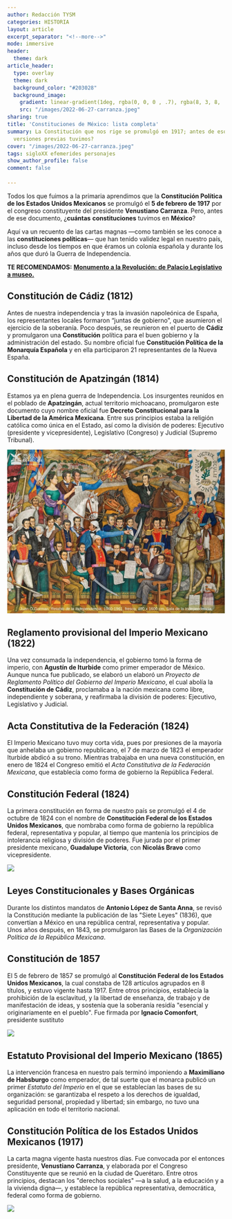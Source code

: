 ```yaml
---
author: Redacción TYSM
categories: HISTORIA
layout: article
excerpt_separator: "<!--more-->"
mode: immersive
header:
  theme: dark
article_header:
  type: overlay
  theme: dark
  background_color: "#203028"
  background_image:
    gradient: linear-gradient(1deg, rgba(0, 0, 0 , .7), rgba(8, 3, 8, .9))
    src: "/images/2022-06-27-carranza.jpeg"
sharing: true
title: 'Constituciones de México: lista completa'
summary: La Constitución que nos rige se promulgó en 1917; antes de eso, ¿cuántas
  versiones previas tuvimos?
cover: "/images/2022-06-27-carranza.jpeg"
tags: sigloXX efemerides personajes
show_author_profile: false
comment: false

---
```

Todos los que fuimos a la primaria aprendimos que la **Constitución Política de los Estados Unidos Mexicanos** se promulgó el **5 de febrero de 1917** por el congreso constituyente del presidente **Venustiano Carranza**. Pero, antes de ese documento, ¿**cuántas** **constituciones** tuvimos en **México**?

Aquí va un recuento de las cartas magnas —como también se les conoce a las **constituciones políticas**— que han tenido validez legal en nuestro país, incluso desde los tiempos en que éramos un colonia española y durante los años que duró la Guerra de Independencia.

**TE RECOMENDAMOS:** [**Monumento a la Revolución: de Palacio Legislativo a museo.**](https://blog.tonoysumariachi.com/historia/2022/09/28/monumento-a-la-revolucion-de-palacio-legislativo-a-museo.html)

## Constitución de Cádiz (1812)

Antes de nuestra independencia y tras la invasión napoleónica de España, los representantes locales formaron “juntas de gobierno”, que asumieron el ejercicio de la soberanía. Poco después, se reunieron en el puerto de **Cádiz** y promulgaron una **Constitución** política para el buen gobierno y la administración del estado. Su nombre oficial fue **Constitución Política de la Monarquía Española** y en ella participaron 21 representantes de la Nueva España.

## Constitución de Apatzingán (1814)

Estamos ya en plena guerra de Independencia. Los insurgentes reunidos en el poblado de **Apatzingán**, actual territorio michoacano, promulgaron este documento cuyo nombre oficial fue **Decreto Constitucional para la Libertad de la América Mexicana**. Entre sus principios estaba la religión católica como única en el Estado, así como la división de poderes: Ejecutivo (presidente y vicepresidente), Legislativo (Congreso) y Judicial (Supremo Tribunal).

![](/images/2022-06-27-morelosapatzingan.jpeg)

## Reglamento provisional del Imperio Mexicano (1822)

Una vez consumada la independencia, el gobierno tomó la forma de imperio, con **Agustín de Iturbide** como primer emperador de México. Aunque nunca fue publicado, se elaboró un elaboró un _Proyecto de Reglamento Político del Gobierno del Imperio Mexicano_, el cual abolía la **Constitución de Cádiz**, proclamaba a la nación mexicana como libre, independiente y soberana, y reafirmaba la división de poderes: Ejecutivo, Legislativo y Judicial.

## Acta Constitutiva de la Federación (1824)

El Imperio Mexicano tuvo muy corta vida, pues por presiones de la mayoría que anhelaba un gobierno republicano, el 7 de marzo de 1823 el emperador Iturbide abdicó a su trono. Mientras trabajaba en una nueva constitución, en enero de 1824 el Congreso emitió el _Acta Constitutiva de la Federación Mexicana_, que establecía como forma de gobierno la República Federal.

## Constitución Federal (1824)

La primera constitución en forma de nuestro país se promulgó el  4 de octubre de 1824 con el nombre de **Constitución Federal de los Estados Unidos Mexicanos**, que nombraba como forma de gobierno la república federal, representativa y popular, al tiempo que mantenía los principios de intolerancia religiosa y división de poderes. Fue jurada por el primer presidente mexicano, **Guadalupe Victoria**, con **Nicolás Bravo** como vicepresidente.

![](https://upload.wikimedia.org/wikipedia/commons/d/d4/Guadalupe_Victoria_-_02.jpg)

## Leyes Constitucionales y Bases Orgánicas

Durante los distintos mandatos de **Antonio López de Santa Anna**, se revisó la Constitución mediante la publicación de las "Siete Leyes" (1836), que convertían a México en una república central, representativa y popular. Unos años después, en 1843, se promulgaron las Bases de la _Organización Política de la República Mexicana_.

## Constitución de 1857

El 5 de febrero de 1857 se promulgó al **Constitución Federal de los Estados Unidos Mexicanos**, la cual constaba de 128 artículos agrupados en 8 títulos, y estuvo vigente hasta 1917. Entre otros principios, establecía la prohibición de la esclavitud, y la libertad de enseñanza, de trabajo y de manifestación de ideas, y sostenía que la soberanía residía "esencial y originariamente en el pueblo". Fue firmada por **Ignacio Comonfort**, presidente sustituto

![](https://upload.wikimedia.org/wikipedia/commons/c/cb/Comonfort.png)

## Estatuto Provisional del Imperio Mexicano (1865)

La intervención francesa en nuestro país terminó imponiendo a **Maximiliano de Habsburgo** como emperador, de tal suerte que el monarca publicó un primer _Estatuto del Imperio_ en el que se establecían las bases de su organización: se garantizaba el respeto a los derechos de igualdad, seguridad personal, propiedad y libertad; sin embargo, no tuvo una aplicación en todo el territorio nacional.

## Constitución Política de los Estados Unidos Mexicanos (1917)

La carta magna vigente hasta nuestros días. Fue convocada por el entonces presidente, **Venustiano Carranza**, y elaborada por el Congreso Constituyente que se reunió en la ciudad de Querétaro. Entre otros principios, destacan los "derechos sociales" —a la salud, a la educación y a la vivienda digna—, y establece la república representativa, democrática, federal como forma de gobierno.

![](https://upload.wikimedia.org/wikipedia/commons/1/1c/Congreso_Constituyente_de_1917.jpg)